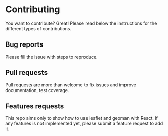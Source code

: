 # Contributing

You want to contribute? Great! Please read below the instructions for the different types of contributions.

## Bug reports

Please fill the issue with steps to reproduce.

## Pull requests

Pull requests are more than welcome to fix issues and improve documentation, test coverage.

## Features requests

This repo aims only to show how to use leaflet and geoman with React. If any features is not implemented yet, please submit a feature request to add it.
